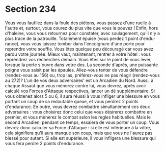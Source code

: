 # Section 234

Vous vous faufilez dans la foule des piétons, vous passez d'une
ruelle à l'autre et, surtout, vous courez du plus vite que vous le
pouvez ! Enfin, hors d'haleine, vous vous retournez pour
constater, avec soulagement, qu'il n'y a plus trace de la
patrouille. Totalement épuisé (vous perdez 1 point d'endu-
rance), vous vous laissez tomber dans l'encoignure d'une porte
pour reprendre votre souffle. Vous êtes quelque peu découragé
car vous avez perdu votre journée. Mieux vaut, maintenant,
rentrer à votre hôtel : vous reprendrez vos recherches demain.
Vous êtes sur le point de vous lever, lorsque la porte s'ouvre dans
votre dos. La seconde d'après, une puissante poigne vous saisit
par les épaules. Allez-vous tenter de vous défendre (rendez-vous
au 156) ou, trop las, préférez-vous ne pas réagir (rendez-vous au
272)?
L'un de vos deux adversaires' est un Arcadien du Nord. Aussi, à
chaque Assaut que vous mènerez contre lui, vous devrez, après
avoir calculé vos Forces d'Attaque respectives, lancer un dé
supplémentaire. Si vous obtenez alors 5 ou 6, il aura réussi à
vous infliger une blessure en vous portant un coup de sa
redoutable queue, et vous perdrez 2 points d'endurance. En
outre,
vous
devrez
combattre
simultanément
ces
deux
adversaires : vous choisirez donc celui que vous désirerez
combattre en premier, et vous mènerez le combat selon les règles
habituelles. Mais le second Arcadien, pendant ce temps, essaiera
de vous porter un coup. Vous devrez donc calculer sa Force
d'Attaque : si elle est inférieure à la vôtre, cela signifiera qu'il
aura manqué son coup, mais que vous ne l'aurez pas blessé pour
autant. Si elle est supérieure, il vous infligera une blessure qui
vous fera perdre 2 points d'endurance.